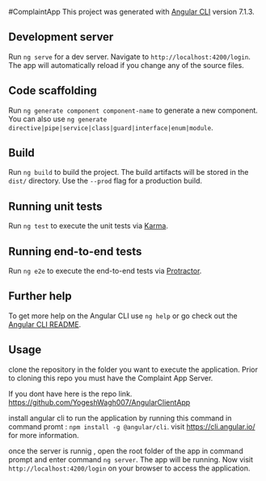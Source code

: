 #ComplaintApp
This project was generated with [Angular CLI](https://github.com/angular/angular-cli) version 7.1.3.

## Development server

Run `ng serve` for a dev server. Navigate to `http://localhost:4200/login`. The app will automatically reload if you change any of the source files.

## Code scaffolding

Run `ng generate component component-name` to generate a new component. You can also use `ng generate directive|pipe|service|class|guard|interface|enum|module`.

## Build

Run `ng build` to build the project. The build artifacts will be stored in the `dist/` directory. Use the `--prod` flag for a production build.

## Running unit tests

Run `ng test` to execute the unit tests via [Karma](https://karma-runner.github.io).

## Running end-to-end tests

Run `ng e2e` to execute the end-to-end tests via [Protractor](http://www.protractortest.org/).

## Further help

To get more help on the Angular CLI use `ng help` or go check out the [Angular CLI README](https://github.com/angular/angular-cli/blob/master/README.md).

## Usage 

clone the repository in the folder you want to execute the application. Prior to cloning this repo you must have the Complaint App Server.

If you dont have here is the repo link. https://github.com/YogeshWagh007/AngularClientApp

install angular cli to run the application by running this command in command promt : `npm install -g @angular/cli`.
visit https://cli.angular.io/ for more information.

once the server is runnig , open the root folder of the app in command prompt and enter command `ng server`. The app will be running.
Now visit `http://localhost:4200/login` on your browser to access the application.
